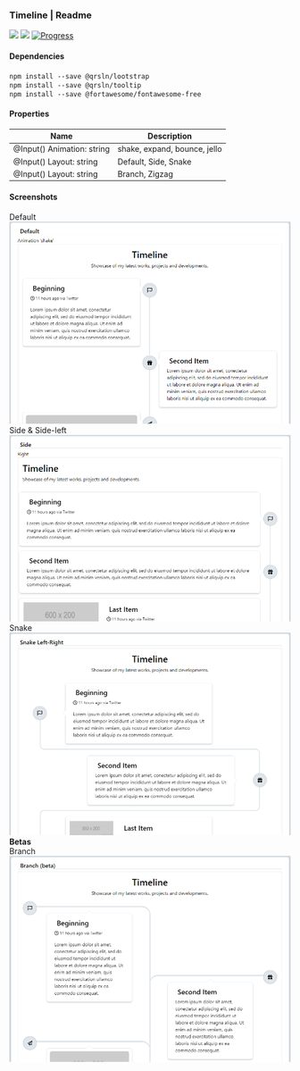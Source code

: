 ### Timeline | Readme

[![](https://img.shields.io/badge/Main-readme-white)](../../readme.md)
[![](https://img.shields.io/badge/usage-orange)](usage.md)
[![Progress](https://img.shields.io/badge/Demo-blue)](https://krsln.github.io/NgLootBox/LootBox/Timeline)

#### Dependencies

```shell
npm install --save @qrsln/lootstrap
npm install --save @qrsln/tooltip
npm install --save @fortawesome/fontawesome-free
```

#### Properties

| Name                       | Description                  |
|----------------------------|------------------------------|
| @Input() Animation: string | shake, expand, bounce, jello |
| @Input() Layout: string    | Default, Side, Snake         |
| @Input() Layout: string    | Branch, Zigzag               |

#### Screenshots
Default  
![](../../../../Images/LootBox/Timeline_Default_2022-01-27.png "Carousel")
Side & Side-left  
![](../../../../Images/LootBox/Timeline_Side_2022-01-27.png "Carousel")
Snake  
![](../../../../Images/LootBox/Timeline_Snake_2022-01-27.png "Carousel")
**Betas**  
Branch  
![](../../../../Images/LootBox/Timeline_Branch_2022-01-27.png "Carousel")
